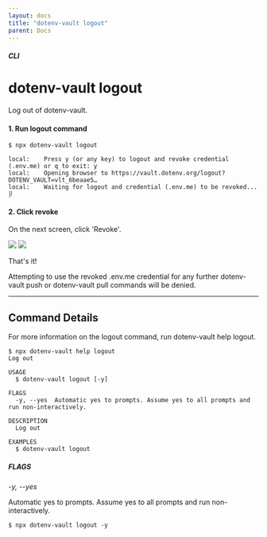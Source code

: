 ```yaml
---
layout: docs
title: "dotenv-vault logout"
parent: Docs
---
```


##### CLI

# dotenv-vault logout

Log out of dotenv-vault.

#### 1. Run logout command

```
$ npx dotenv-vault logout

local:    Press y (or any key) to logout and revoke credential (.env.me) or q to exit: y
local:    Opening browser to https://vault.dotenv.org/logout?DOTENV_VAULT=vlt_6beaae5…
local:    Waiting for logout and credential (.env.me) to be revoked... ⡿
```

#### 2. Click revoke

On the next screen, click 'Revoke'.

![](https://res.cloudinary.com/dotenv-org/image/upload/c_scale,w_900/v1659309637/Screen_Shot_2022-07-31_at_3.47.08_PM_rrrslv.png)
![](https://res.cloudinary.com/dotenv-org/image/upload/c_scale,w_900/v1659307985/Screen_Shot_2022-07-31_at_3.48.41_PM_to1cwr.png)

That's it!

Attempting to use the revoked .env.me credential for any further dotenv-vault push or dotenv-vault pull commands will be denied.

---

## Command Details

For more information on the logout command, run dotenv-vault help logout.

```
$ npx dotenv-vault help logout
Log out

USAGE
  $ dotenv-vault logout [-y]

FLAGS
  -y, --yes  Automatic yes to prompts. Assume yes to all prompts and run non-interactively.

DESCRIPTION
  Log out

EXAMPLES
  $ dotenv-vault logout
```

##### FLAGS

*-y, --yes*

Automatic yes to prompts. Assume yes to all prompts and run non-interactively.

```
$ npx dotenv-vault logout -y
```
